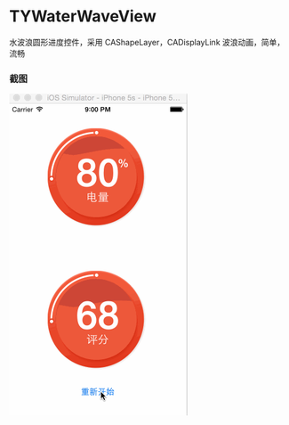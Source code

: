 # TYWaterWaveView
水波浪圆形进度控件，采用 CAShapeLayer，CADisplayLink 波浪动画，简单，流畅

### 截图

![image](https://raw.githubusercontent.com/12207480/TYWaterWaveView/master/screenshot/TYWaveProgressDemo.gif)



